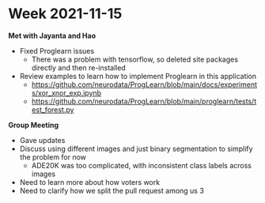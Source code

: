# Week 2021-11-15

**Met with Jayanta and Hao**
- Fixed Proglearn issues
  - There was a problem with tensorflow, so deleted site packages directly and then re-installed
- Review examples to learn how to implement Proglearn in this application
  - https://github.com/neurodata/ProgLearn/blob/main/docs/experiments/xor_xnor_exp.ipynb
  - https://github.com/neurodata/ProgLearn/blob/main/proglearn/tests/test_forest.py

**Group Meeting**
- Gave updates
- Discuss using different images and just binary segmentation to simplify the problem for now
  - ADE20K was too complicated, with inconsistent class labels across images
- Need to learn more about how voters work
- Need to clarify how we split the pull request among us 3

